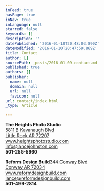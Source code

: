 ```yaml
---
inFeed: true
hasPage: true
inNav: true
inLanguage: null
starred: false
keywords: []
description: ''
datePublished: '2016-01-10T20:48:03.890Z'
dateModified: '2016-01-10T20:47:59.869Z'
title: Contact
author: []
sourcePath: _posts/2016-01-09-contact.md
published: true
authors: []
publisher:
  name: null
  domain: null
  url: null
  favicon: null
url: contact/index.html
_type: Article

---
```

**The Heights Photo Studio**  
[5811 B Kavanaugh Blvd  
Little Rock AR 72207][0]  
www.heightsphotostudio.com  
info@lancejohnston.com  
**501-255-5960**

**Reform Design Build**[344 Conway Blvd  
Conway AR 72034][1]  
www.reformdesignbuild.com  
lance@reformdesignbuild.com  
**501-499-2814**

[0]: https://www.google.com/maps/place/5811+Kavanaugh+Blvd,+Little+Rock,+AR+72207/@34.9167859,-92.5076189,10.95z/data=!4m13!1m10!4m9!1m0!1m6!1m2!1s0x87d2a3744f5355dd:0x42052accfd120cf9!2s5811+Kavanaugh+Blvd,+Little+Rock,+AR+72207!2m2!1d-92.3387544!2d34.7700761!3e0!3m1!1s0x87d2a3744f5355dd:0x42052accfd120cf9
[1]: https://www.google.com/maps/place/344+Conway+Blvd,+Conway,+AR+72034/@35.082427,-92.4455687,17z/data=!3m1!4b1!4m2!3m1!1s0x87d28214fcb29d1b:0x6649818f47991cbc